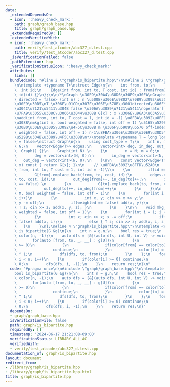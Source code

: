 ```yaml
---
data:
  _extendedDependsOn:
  - icon: ':heavy_check_mark:'
    path: graph/graph_base.hpp
    title: graph/graph_base.hpp
  _extendedRequiredBy: []
  _extendedVerifiedWith:
  - icon: ':heavy_check_mark:'
    path: verify/test_atcoder/abc327_d.test.cpp
    title: verify/test_atcoder/abc327_d.test.cpp
  _isVerificationFailed: false
  _pathExtension: hpp
  _verificationStatusIcon: ':heavy_check_mark:'
  attributes:
    links: []
  bundledCode: "#line 2 \"graph/is_bipartite.hpp\"\n\n#line 2 \"graph/graph_base.hpp\"\
    \n\ntemplate <typename T>\nstruct Edge\n{\n    int from, to;\n    T cost;\n  \
    \  int id;\n    Edge(int from, int to, T cost, int id) : from(from), to(to), cost(cost),\
    \ id(id) {}\n};\n\n/*\nGraph \u30E9\u30A4\u30D6\u30E9\u30EA\nGraph<T = long long,\
    \ directed = false> (int n) : n \u500B\u306E\u9802\u70B9\u3092\u6301\u3064\u30B0\
    \u30E9\u30D5\nT \u306F\u91CD\u307F\u306E\u578B\u3001directed\u306F\u6709\u5411\
    \u304C\u7121\u5411\u304B false \u306A\u3089\u7121\u5411\noperator[] \u304C\u5B9A\
    \u7FA9\u3055\u308C\u3066\u3044\u308B G[x] : x \u306E\u96A3\u63A5\u30EA\u30B9\u30C8\
    \nadd(int from, int to, T cost = 1, int id = -1) \u8FBA\u3092\u8FFD\u52A0\u3059\
    \u308B\nmkg(int m, bool weighted = false, int off = 1) \u5165\u529B\u304B\u3089\
    \u30B0\u30E9\u30D5\u3092\u4F5C\u308B m \u306F\u5909\u6570 off-index\nmkg_ancestor(bool\
    \ weighted = false, int off = 1) n-1\u8FBA\u306E\u30B0\u30E9\u30D5\u3092\u5165\
    \u529B\u304B\u3089\u4F5C\u308B\n*/\ntemplate <typename T = long long, bool directed\
    \ = false>\nstruct Graph\n{\n    using cost_type = T;\n    int n, m;\n    vector<vector<Edge<T>>>\
    \ G;\n    vector<Edge<T>> edges;\n    vector<int> deg, in_deg, out_deg;\n\n  \
    \  Graph() {}\n    Graph(int N) \n    {\n        n = N; m = 0;\n        G = vector<vector<Edge<T>>>(N);\n\
    \        deg = vector<int>(N, 0);\n        in_deg = vector<int>(N, 0);\n     \
    \   out_deg = vector<int>(N, 0);\n    }\n\n    const vector<Edge<T>>& operator[](int\
    \ x) const { return G[x]; }\n\n    // \u8FBA\u3092\u8FFD\u52A0\n    void add(int\
    \ from, int to, T cost = 1, int id = -1)\\\n    {\n        if(id == -1) id = m++;\n\
    \        G[from].emplace_back(from, to, cost, id);\n        edges.emplace_back(from,\
    \ to, cost, id);\n        out_deg[from]++, in_deg[to]++;\n        if(directed\
    \ == false) \n        {\n            G[to].emplace_back(to, from, cost, id);\n\
    \            out_deg[to]++, in_deg[from]++;\n        }\n    }\n\n    void mkg(int\
    \ M, bool weighted = false, int off = 1)\n    {\n        for(int i = 0; i < M;\
    \ i++)\n        {\n            int x, y; cin >> x >> y;\n            x -= off,\
    \ y -= off;\n            if(weighted == false) add(x, y);\n            else {\
    \ T z; cin >> z; add(x, y, z); }\n        }\n    }\n\n    void mkg_ancestor(bool\
    \ weighted = false, int off = 1)\n    {\n        for(int i = 1; i < n; i++)\n\
    \        {\n            int x; cin >> x; x -= off;\n            if(weighted ==\
    \ false) add(x, i);\n            else { T z; cin >> z; add(x, i, z); }\n     \
    \   }\n    }\n};\n#line 4 \"graph/is_bipartite.hpp\"\n\ntemplate <class G>\nbool\
    \ is_bipartite(G &g)\n{\n    int n = g.n;\n    bool res = true;\n    vector<int>\
    \ color(n, -1);\n    auto dfs = [&](auto dfs, int U, int V) -> void\n    {\n \
    \       for(auto [from, to, _, __] : g[U])\n        {\n            if(color[to]\
    \ >= 0)\n            {\n                if(color[from] == color[to]) res = false;\n\
    \                continue;\n            }\n            color[to] = color[from]\
    \ ^ 1;\n            dfs(dfs, to, from);\n        }\n    };\n    for(int i = 0;\
    \ i < n; i++)\n    {\n        if(color[i] >= 0) continue;\n        color[i] =\
    \ 0;\n        dfs(dfs, i, -1);\n    }\n    return res;\n}\n"
  code: "#pragma once\n\n#include \"graph/graph_base.hpp\"\n\ntemplate <class G>\n\
    bool is_bipartite(G &g)\n{\n    int n = g.n;\n    bool res = true;\n    vector<int>\
    \ color(n, -1);\n    auto dfs = [&](auto dfs, int U, int V) -> void\n    {\n \
    \       for(auto [from, to, _, __] : g[U])\n        {\n            if(color[to]\
    \ >= 0)\n            {\n                if(color[from] == color[to]) res = false;\n\
    \                continue;\n            }\n            color[to] = color[from]\
    \ ^ 1;\n            dfs(dfs, to, from);\n        }\n    };\n    for(int i = 0;\
    \ i < n; i++)\n    {\n        if(color[i] >= 0) continue;\n        color[i] =\
    \ 0;\n        dfs(dfs, i, -1);\n    }\n    return res;\n}"
  dependsOn:
  - graph/graph_base.hpp
  isVerificationFile: false
  path: graph/is_bipartite.hpp
  requiredBy: []
  timestamp: '2024-06-17 21:21:08+09:00'
  verificationStatus: LIBRARY_ALL_AC
  verifiedWith:
  - verify/test_atcoder/abc327_d.test.cpp
documentation_of: graph/is_bipartite.hpp
layout: document
redirect_from:
- /library/graph/is_bipartite.hpp
- /library/graph/is_bipartite.hpp.html
title: graph/is_bipartite.hpp
---
```

